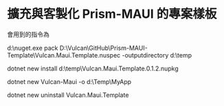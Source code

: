 # 擴充與客製化 Prism-MAUI 的專案樣板

會用到的指令為

d:\nuget.exe pack D:\Vulcan\GitHub\Prism-MAUI-Template\Vulcan.Maui.Template.nuspec -outputdirectory d:\temp

dotnet new install d:\temp\Vulcan.Maui.Template.0.1.2.nupkg

dotnet new Vulcan-Maui -o d:\Temp\MyApp

dotnet new uninstall Vulcan.Maui.Template